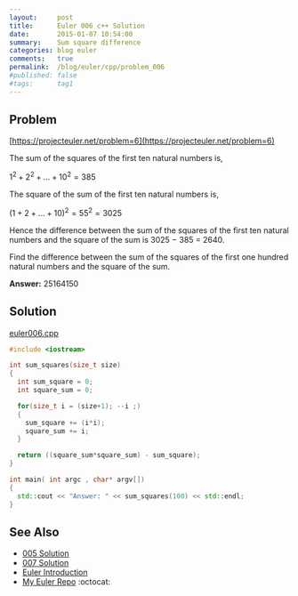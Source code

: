 ```yaml
---
layout:     post
title:      Euler 006 c++ Solution
date:       2015-01-07 10:54:00
summary:    Sum square difference
categories: blog euler
comments:   true
permalink:  /blog/euler/cpp/problem_006
#published: false
#tags:      tag1
---
```


## Problem

[https://projecteuler.net/problem=6](https://projecteuler.net/problem=6)

The sum of the squares of the first ten natural numbers is,

$1^2 + 2^2 + ... + 10^2 = 385$

The square of the sum of the first ten natural numbers is,

$(1 + 2 + ... + 10)^2 = 55^2 = 3025$

Hence the difference between the sum of the squares of the first ten natural numbers and the square of the sum is 3025 − 385 = 2640.

Find the difference between the sum of the squares of the first one hundred natural numbers and the square of the sum.

**Answer:** 25164150

## Solution

[euler006.cpp](https://github.com/tvarley/euler/blob/master/src/euler006.cpp)

``` cpp
#include <iostream>

int sum_squares(size_t size)
{
  int sum_square = 0;
  int square_sum = 0;

  for(size_t i = (size+1); --i ;)
  {
    sum_square += (i*i);
    square_sum += i;
  }

  return ((square_sum*square_sum) - sum_square);
}

int main( int argc , char* argv[])
{
  std::cout << "Answer: " << sum_squares(100) << std::endl;
}
```

## See Also
* [005 Solution]({{site.baseurl}}/blog/euler/cpp/problem_005)
* [007 Solution]({{site.baseurl}}/blog/euler/cpp/problem_007)
* [Euler Introduction]({{site.baseurl}}/blog/euler/introduction)
* [My Euler Repo](https://github.com/tvarley/euler) :octocat:

